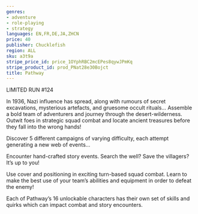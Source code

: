 ```yaml
---
genres:
- adventure
- role-playing
- strategy
languages: EN,FR,DE,JA,ZHCN
price: 40
publisher: Chucklefish
region: ALL
sku: a3t9a
stripe_price_id: price_1OYphRBC2mcEPes8qywJPmKq
stripe_product_id: prod_PNat28e30Bojct
title: Pathway
---
```


LIMITED RUN #124

In 1936, Nazi influence has spread, along with rumours of secret excavations, mysterious artefacts, and gruesome occult rituals… Assemble a bold team of adventurers and journey through the desert-wilderness. Outwit foes in strategic squad combat and locate ancient treasures before they fall into the wrong hands!

Discover 5 different campaigns of varying difficulty, each attempt generating a new web of events…

Encounter hand-crafted story events. Search the well?
Save the villagers? It’s up to you!

Use cover and positioning in exciting turn-based squad combat.
Learn to make the best use of your team’s abilities and equipment in order to defeat the enemy!

Each of Pathway’s 16 unlockable characters has their own set of skills and quirks which can impact combat and story encounters.
